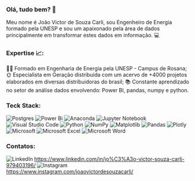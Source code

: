 ### Olá, tudo bem? 👋

Meu nome é João Victor de Souza Carli, sou Engenheiro de Energia formado pela UNESP e sou um apaixonado pela área de dados principalmente em transformar estes dados em informação. 💻

### Expertise 📈:
👷‍♂️ Formado em Engenharia de Energia pela UNESP - Campus de Rosana;
🌞 Especialista em Geração distribuída com um acervo de +4000 projetos elaborados em diversas distribuidoras do brasil;
📚 Constante aprendizado no setor de análise dados envolvendo: Power BI, pandas, numpy e python.

### Teck Stack:
![Postgres](https://img.shields.io/badge/postgres-%23316192.svg?style=for-the-badge&logo=postgresql&logoColor=white)
![Power Bi](https://img.shields.io/badge/power_bi-F2C811?style=for-the-badge&logo=powerbi&logoColor=black)
![Anaconda](https://img.shields.io/badge/Anaconda-%2344A833.svg?style=for-the-badge&logo=anaconda&logoColor=white)
![Jupyter Notebook](https://img.shields.io/badge/jupyter-%23FA0F00.svg?style=for-the-badge&logo=jupyter&logoColor=white)
![Visual Studio Code](https://img.shields.io/badge/Visual%20Studio%20Code-0078d7.svg?style=for-the-badge&logo=visual-studio-code&logoColor=white)
![Python](https://img.shields.io/badge/python-3670A0?style=for-the-badge&logo=python&logoColor=ffdd54)
![NumPy](https://img.shields.io/badge/numpy-%23013243.svg?style=for-the-badge&logo=numpy&logoColor=white)
![Matplotlib](https://img.shields.io/badge/Matplotlib-%23ffffff.svg?style=for-the-badge&logo=Matplotlib&logoColor=black)
![Pandas](https://img.shields.io/badge/pandas-%23150458.svg?style=for-the-badge&logo=pandas&logoColor=white)
![Plotly](https://img.shields.io/badge/Plotly-%233F4F75.svg?style=for-the-badge&logo=plotly&logoColor=white)
![Microsoft](https://img.shields.io/badge/Microsoft-0078D4?style=for-the-badge&logo=microsoft&logoColor=white)
![Microsoft Excel](https://img.shields.io/badge/Microsoft_Excel-217346?style=for-the-badge&logo=microsoft-excel&logoColor=white)
![Microsoft Word](https://img.shields.io/badge/Microsoft_Word-2B579A?style=for-the-badge&logo=microsoft-word&logoColor=white)

### Contatos:
![LinkedIn](https://img.shields.io/badge/linkedin-%230077B5.svg?style=for-the-badge&logo=linkedin&logoColor=white)
https://www.linkedin.com/in/jo%C3%A3o-victor-souza-carli-979403196/
![Instagram](https://img.shields.io/badge/Instagram-%23E4405F.svg?style=for-the-badge&logo=Instagram&logoColor=white)
https://www.instagram.com/joaovictordesouzacarli/
